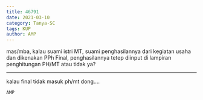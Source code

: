 ```yaml
---
title: 46791
date: 2021-03-10
category: Tanya-SC
tags: KUP
author: AMP
---
```


mas/mba, kalau suami istri MT, suami penghasilannya dari kegiatan usaha dan dikenakan PPh Final, penghasilannya tetep diinput di lampiran penghitungan PH/MT atau tidak ya?

---

kalau final tidak masuk ph/mt dong....

`AMP`
